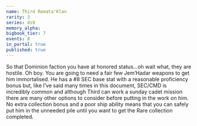 ```yaml
---
name: Third Remata'Klan
rarity: 3
series: ds9
memory_alpha:
bigbook_tier: 7
events: 8
in_portal: true
published: true
---
```


So that Dominion faction you have at honored status...oh wait what, they are hostile. Oh boy. You are going to need a fair few Jem’Hadar weapons to get him immortalised. He has a #8 SEC base stat with a reasonable proficiency bonus but, like I’ve said many times in this document, SEC/CMD is incredibly common and although Third can work a sunday cadet mission there are many other options to consider before putting in the work on him. No extra collection bonus and a poor ship ability means that you can safely put him in the unneeded pile until you want to get the Rare collection completed.
